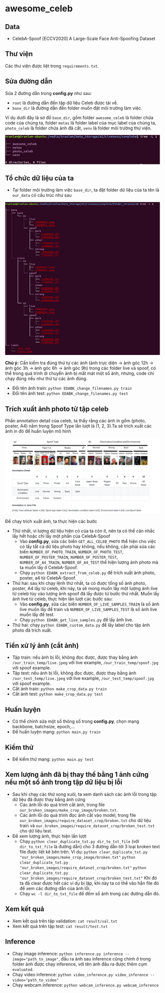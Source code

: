 # awesome_celeb

## Data
- CelebA-Spoof [ECCV2020] A Large-Scale Face Anti-Spoofing Dataset


## Thư viện
Các thư viện được liệt trong `requirements.txt`.

## Sửa đường dẫn
Sửa 2 đường dẫn trong **config.py** như sau:
- `root` là đường dẫn đến tập dữ liệu Celeb được tải về.
- `base_dir` là đường dẫn đến folder muốn đặt môi trường làm việc.

Ví dụ dưới đây là sơ đồ `base_dir`, gồm folder `awesome_celeb` là folder chứa code của chúng ta, folder `metas` là folder label của mục label của chúng ta, `photo_celeb` là folder chứa ảnh đã cắt, `venv` là folder môi trường thư viện.

![directory detail](dir.png)

## Tổ chức dữ liệu của ta
- Tại folder môi trường làm việc `base_dir`, ta đặt folder dữ liệu của ta tên là `our_data` có cấu trúc như sau

![our data](our_data_new.png)

**Chú ý:** Cần kiểm tra đúng thứ tự các ảnh (ảnh trực diện -> ảnh góc 12h -> ảnh góc 3h -> ảnh góc 6h -> ảnh góc 9h) trong các folder live và spoof, có thể trong quá trình di chuyển ảnh bị mất mát một số ảnh, nhưng, code chỉ chạy đúng nếu như thứ tự các ảnh đúng.
- Đổi tên ảnh train: `python EDABK_change_filenames.py train`
- Đổi tên ảnh test: `python EDABK_change_filenames.py test`

## Trích xuất ảnh photo từ tập celeb
Phần annotation detail của celeb, ta thấy rằng các ảnh in gồm (photo, poster, A4) nằm trong Spoof Type lần lượt là (1, 2, 3).Ta sẽ trích xuất các ảnh in đó để huấn luyện mô hình

![annotation detail](annotation.png)

Để chạy trích xuất ảnh, ta thực hiện các bước
- Thứ nhất, vì lượng dữ liệu hiện có của ta còn ít, nên ta có thể cân nhắc lấy hết hoặc chỉ lấy một phần của CelebA-Spoof
    - Vào **config.py**, sửa các biến `GET_ALL_CELEB_PHOTO` thể hiện cho việc có lấy tất cả dữ liệu photo hay không, nếu không, cần phải sửa các biến `NUMBER_OF_PHOTO_TRAIN`, `NUMBER_OF_PHOTO_TEST`, `NUMBER_OF_POSTER_TRAIN`, `NUMBER_OF_POSTER_TEST`, `NUMBER_OF_A4_TRAIN`, `NUMBER_OF_A4_TEST` thể hiện lượng ảnh photo mà ta muốn lấy ở CelebA-Spoof.
    - Chạy `python EDABK_extract_from_celeb.py` để trích xuất ảnh photo, poster, a4 từ CelebA-Spoof.
- Thứ hai: sau khi chạy lệnh thứ nhất, ta có được tổng số ảnh photo, poster, A4 lấy từ celeb, khi này, ta sẽ mong muốn lấy một lượng ảnh live từ celeb tùy vào lượng ảnh spoof đã lấy được từ bước thứ nhất. Muốn lấy ảnh live từ celeb, thực hiện lần lượt các bước sau:
    - Vào **config.py**, sửa các biến `NUMBER_OF_LIVE_SAMPLES_TRAIN` là số ảnh live muốn lấy để train và `NUMBER_OF_LIVE_SAMPLES_TEST` là số ảnh live muốn lấy để test.
    - Chạy `python EDABK_get_live_samples.py` để lấy ảnh live.  
- Thứ hai: chạy `python EDABK_custom_data.py` để lấy label cho tập ảnh photo đã trích xuất.

## Tiền xử lý ảnh (cắt ảnh)
- Tập train: nếu ảnh bị lỗi, không đọc được, được thay bằng ảnh `/our_train_temp/live.jpeg` với live example, `/our_train_temp/spoof.jpg` với spoof example.
- Tập test: nếu ảnh bị lỗi, không đọc được, được thay bằng ảnh `/our_test_temp/live.jpeg` với live example, `/our_test_temp/spoof.jpg` với spoof example.
- Cắt ảnh train: `python make_crop_data.py train`
- Cắt ảnh test: `python make_crop_data.py test`

## Huấn luyện
- Có thể chỉnh sửa một số thông số trong **config.py**, chọn mạng backbone, batchsize, epoch,...
- Để huấn luyện mạng: `python main.py train`

## Kiểm thử
- Để kiếm thử mạng: `python main.py test`

## Xem lượng ảnh đã bị thay thế bằng 1 ảnh cứng nếu một số ảnh trong tập dữ liệu bị lỗi
- Sau khi chạy các thứ xong xuôi, ta xem danh sách các ảnh lỗi trong tập dữ liệu đã được thay bằng ảnh cứng
    - Các ảnh lỗi do quá trình cắt ảnh, trong file `our_broken_images/make_crop_image/broken.txt`.
    - Các ảnh lỗi do quá trình đọc ảnh cắt vào model, trong file `our_broken_images/require_dataset_crop/broken.txt` cho dữ liệu train và `our_broken_images/require_dataset_crop/broken_test.txt` cho dữ liệu test.
- Để xem lượng ảnh, thực hiện lần lượt
    - Chạy `python clear_duplicate_txt.py dir_to_txt_file` (với `dir_to_txt_file` là đường dẫn) cho 3 đường dẫn tới 3 loại broken text file được liệt kê bên trên. Ví dụ:
        `python clear_duplicate_txt.py "our_broken_images/make_crop_image/broken.txt"`
        `python clear_duplicate_txt.py "our_broken_images/require_dataset_crop/broken.txt"`
        `python clear_duplicate_txt.py "our_broken_images/require_dataset_crop/broken_test.txt"`
    Khi đó ta đã clear được hết các ví dụ bị lặp, khi này ta có thể vào hẳn file đó để xem các đường dẫn của ảnh lỗi.
    - Chạy `wc -l dir_to_txt_file` để đếm số ảnh trong các đường dẫn đó.

## Xem kết quả
- Xem kết quả trên tập validation: `cat result/val.txt`
- Xem kết quả trên tập test: `cat result/test.txt`

## Inference
- Chạy image inference: `python inference.py inference --image="path_to_image"`, đầu ra ảnh sau inference cũng chính ở trong folder ảnh được chạy inference, với tên ảnh đầu ra được thêm cụm `evaluated`.
- Chạy video inference: `python video_inference.py video_inference --video="path_to_video"`
- Chạy webcam inference: `python webcam_inference.py webcam_inference`
